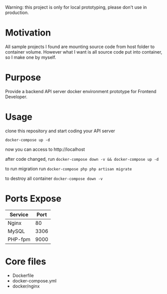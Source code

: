 Warning: this project is only for local prototyping, please don't use in production.

# Motivation

All sample projects I found are mounting source code from host folder to container volume.  However what I want is all source code put into container, so I make one by myself.

# Purpose

Provide a backend API server docker environment prototype for Frontend Developer.

# Usage

clone this repository and start coding your API server

`docker-compose up -d`

now you can access to http://localhost

after code changed, run `docker-compose down -v && docker-compose up -d`

to run migration run `docker-compose php php artisan migrate`

to destroy all container `docker-compose down -v`

# Ports Expose

| Service  | Port |
|---|---|
| Nginx  | 80 |
| MySQL  | 3306 |
| PHP-fpm  | 9000 |

# Core files

* Dockerfile
* docker-compose.yml
* docker/nginx
